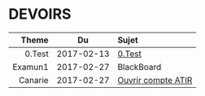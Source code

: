 # DEVOIRS

| Theme | Du       | Sujet                        |
|------:|:--------:|:-----------------------------|  
|0.Test |2017-02-13|[0.Test](0.Test)              |
|Examun1|2017-02-27|BlackBoard                    |
|Canarie|2017-02-27|[Ouvrir compte ATIR](http://fluidsurveys.com/s/DAIRsubmission/langfr-ca/) |

